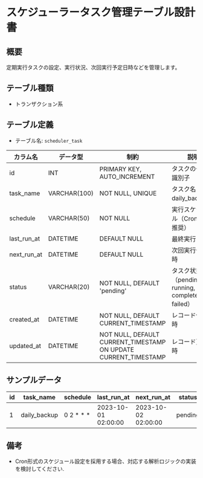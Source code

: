 # スケジューラータスク管理テーブル設計書

## 概要
定期実行タスクの設定、実行状況、次回実行予定日時などを管理します。

## テーブル種類
- トランザクション系

## テーブル定義
- テーブル名: `scheduler_task`

| カラム名     | データ型          | 制約                                      | 説明                                   |
|--------------|-------------------|-------------------------------------------|----------------------------------------|
| id           | INT               | PRIMARY KEY, AUTO_INCREMENT               | タスクの一意な識別子                     |
| task_name    | VARCHAR(100)      | NOT NULL, UNIQUE                          | タスク名（例: daily_backup）           |
| schedule     | VARCHAR(50)       | NOT NULL                                  | 実行スケジュール（Cron形式推奨）         |
| last_run_at  | DATETIME          | DEFAULT NULL                              | 最終実行日時                           |
| next_run_at  | DATETIME          | DEFAULT NULL                              | 次回実行予定日時                       |
| status       | VARCHAR(20)       | NOT NULL, DEFAULT 'pending'               | タスク状態（pending, running, completed, failed） |
| created_at   | DATETIME          | NOT NULL, DEFAULT CURRENT_TIMESTAMP       | レコード作成日時                       |
| updated_at   | DATETIME          | NOT NULL, DEFAULT CURRENT_TIMESTAMP ON UPDATE CURRENT_TIMESTAMP | レコード更新日時         |

## サンプルデータ
| id | task_name     | schedule      | last_run_at          | next_run_at          | status    | created_at           | updated_at           |
|----|---------------|---------------|----------------------|----------------------|-----------|----------------------|----------------------|
| 1  | daily_backup  | 0 2 * * *     | 2023-10-01 02:00:00  | 2023-10-02 02:00:00  | pending   | 2023-10-01 00:00:00  | 2023-10-01 00:00:00  |

## 備考
- Cron形式のスケジュール設定を採用する場合、対応する解析ロジックの実装を検討してください.
